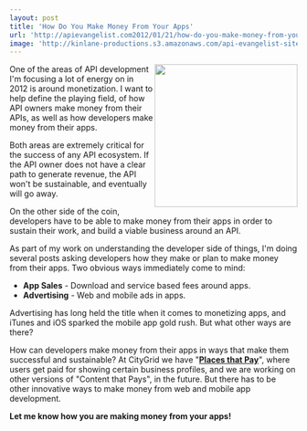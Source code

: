 ```yaml
---
layout: post
title: 'How Do You Make Money From Your Apps'
url: 'http://apievangelist.com2012/01/21/how-do-you-make-money-from-your-apps/'
image: 'http://kinlane-productions.s3.amazonaws.com/api-evangelist-site/blog/Hundred-dollar-bill.jpg'
---
```



<p>
     <img src="http://kinlane-productions.s3.amazonaws.com/Hundred-dollar-bill.jpg"  width="250" align="right" />
</p>
<p>
     One of the areas of API development I'm focusing a lot of energy on in 2012 is around monetization. I want to help define the playing field, of how API owners make money from their APIs, as well as how developers make money from their apps.
</p>
<p>
     Both areas are extremely critical for the success of any API ecosystem. If the API owner does not have a clear path to generate revenue, the API won't be sustainable, and eventually will go away.
</p>
<p>
     On the other side of the coin, developers have to be able to make money from their apps in order to sustain their work, and build a viable business around an API.
</p>
<p>
     As part of my work on understanding the developer side of things, I'm doing several posts asking developers how they make or plan to make money from their apps. Two obvious ways immediately come to mind:
</p>
<ul >
     <li>
          <strong>App Sales</strong> - Download and service based fees around apps.
     </li>
     <li>
          <strong>Advertising</strong> - Web and mobile ads in apps.
     </li>
</ul>
<p>
     Advertising has long held the title when it comes to monetizing apps, and iTunes and iOS sparked the mobile app gold rush. But what other ways are there?
</p>
<p>
     How can developers make money from their apps in ways that make them successful and sustainable? At CityGrid we have "<strong><a title="Places that Pay" href="http://docs.citygridmedia.com/display/citygridv2/Places+that+Pay">Places that Pay</a></strong>", where users get paid for showing certain business profiles, and we are working on other versions of "Content that Pays", in the future. But there has to be other innovative ways to make money from web and mobile app development.
</p>
<p>
     <strong>Let me know how you are making money from your apps!</strong>
</p>
